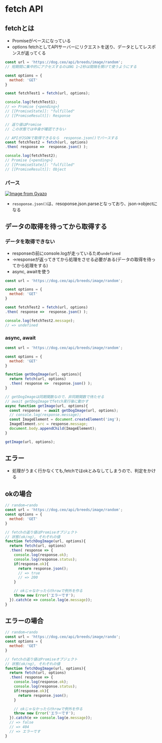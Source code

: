 # fetch API

## fetchとは
- Promiseがベースになっている
- options fetchとしてAPIサーバーにリクエストを送り、データとしてレスポンスが返ってくる
```js
const url = 'https://dog.ceo/api/breeds/image/random';
// 短期間に集中的にアクセスするのはNG 1~2秒は間隔を開けて使うようにする

const options = {
  method: 'GET'
}

const fetchTest1 = fetch(url, options);

console.log(fetchTest1);
// => Promise {<pending>}
// [[PromiseState]]: "fulfilled"
// [[PromiseResult]]: Response

// 返り値はPromise
// この状態では中身が確認できない

// APIがJSONで取得できるなら  response.json()でパースする
const fetchTest2 = fetch(url, options)
.then( response =>  response.json() );

console.log(fetchTest2);
// Promise {<pending>}
// [[PromiseState]]: "fulfilled"
// [[PromiseResult]]: Object
```

### パース
[![Image from Gyazo](https://i.gyazo.com/bd29d0b7ab300b9a02172da59c4d197f.png)](https://gyazo.com/bd29d0b7ab300b9a02172da59c4d197f)
- `resoponse.json()`は、resoponse.json.parseとなっており、json→objectになる

## データの取得を待ってから取得する

### データを取得できない

- responseの前にconsole.logが走っているため`undefined`
- →responseが返ってきてから処理をさせる必要がある(データの取得を待ってから処理をする)
- async, awaitを使う

```js
const url = 'https://dog.ceo/api/breeds/image/random';

const options = {
  method: 'GET'
}

const fetchTest2 = fetch(url, options)
.then( response =>  response.json() );

console.log(fetchTest2.message);
// => undefined
```

### async, await

```js
const url = 'https://dog.ceo/api/breeds/image/random';

const options = {
  method: 'GET'
}

function getDogImage(url, options){
  return fetch(url, options)
  .then( response =>  response.json() );
}

// getDogImageは同期関数なので、非同期関数で待たせる
// await getDogImageでfetch実行後に動かす
async function getImage(url, options){
  const response  = await getDogImage(url, options);
  // console.log(response.message);
  const ImageElement = document.createElement('img');
  ImageElement.src = response.message;
  document.body.appendChild(ImageElement);
}

getImage(url, options);
```

## エラー
- 処理がうまく行かなくても,fetchではokとみなしてしまうので、判定をかける

## okの場合

```js
// random→rando
const url = 'https://dog.ceo/api/breeds/image/random';
const options = {
  method: 'GET'
}

// fetchの返り値はPromiseオブジェクト
// 状態(ok/ng), それぞれの値
function fetchDogImage(url, options){
  return fetch(url, options)
  .then( response => {
    console.log(response.ok);
    console.log(response.status);
    if(response.ok){
      return response.json();
      // => true
      // => 200
    }

    // okじゃなかったらthrowで例外を作る
    throw new Error('エラーです');
  }).catch(e => console.log(e.message));
}
```

## エラーの場合

```js
// random→rando
const url = 'https://dog.ceo/api/breeds/image/rando';
const options = {
  method: 'GET'
}

// fetchの返り値はPromiseオブジェクト
// 状態(ok/ng), それぞれの値
function fetchDogImage(url, options){
  return fetch(url, options)
  .then( response => {
    console.log(response.ok);
    console.log(response.status);
    if(response.ok){
      return response.json();
    }

    // okじゃなかったらthrowで例外を作る
    throw new Error('エラーです');
  }).catch(e => console.log(e.message));
  // => false
  // => 404
  // => エラーです
}
```

